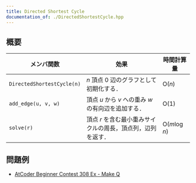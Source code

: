 ```yaml
---
title: Directed Shortest Cycle
documentation_of: ./DirectedShortestCycle.hpp
---
```


## 概要

| メンバ関数                 | 効果                                                        | 時間計算量             |
| -------------------------- | ----------------------------------------------------------- | ---------------------- |
| `DirectedShortestCycle(n)` | $n$ 頂点 $0$ 辺のグラフとして初期化する．                   | $\mathrm{O}(n)$        |
| `add_edge(u, v, w)`        | 頂点 $u$ から $v$ への重み $w$ の有向辺を追加する．         | $\mathrm{O}(1)$        |
| `solve(r)`                 | 頂点 $r$ を含む最小重みサイクルの周長，頂点列，辺列を返す． | $\mathrm{O}(m \log n)$ |


## 問題例
- [AtCoder Beginner Contest 308 Ex - Make Q](https://atcoder.jp/contests/abc308/tasks/abc308_h)
